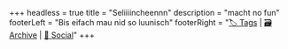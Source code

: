 +++
headless = true
title = "Seliiiincheennn"
description = "macht no fun"
footerLeft = "Bis eifach mau nid so luunisch"
footerRight = "[🏷️ Tags](/tags/) | [🗃️ Archive](/posts/) | [📣 Social](https://www.lilo.blog)"
+++
